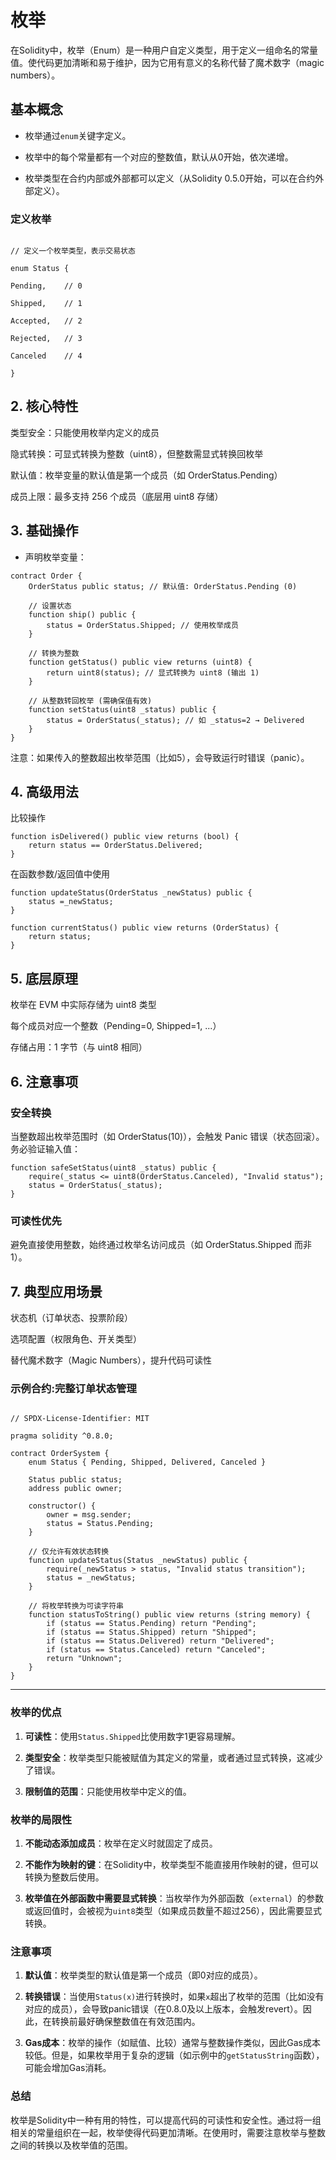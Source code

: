 # 枚举

在Solidity中，枚举（Enum）是一种用户自定义类型，用于定义一组命名的常量值。使代码更加清晰和易于维护，因为它用有意义的名称代替了魔术数字（magic numbers）。

## 基本概念

- 枚举通过`enum`关键字定义。

- 枚举中的每个常量都有一个对应的整数值，默认从0开始，依次递增。

- 枚举类型在合约内部或外部都可以定义（从Solidity 0.5.0开始，可以在合约外部定义）。

### 定义枚举

```solidity

// 定义一个枚举类型，表示交易状态

enum Status {

Pending,    // 0

Shipped,    // 1

Accepted,   // 2

Rejected,   // 3

Canceled    // 4

}

```

## 2. 核心特性

类型安全：只能使用枚举内定义的成员

隐式转换：可显式转换为整数（uint8），但整数需显式转换回枚举

默认值：枚举变量的默认值是第一个成员（如 OrderStatus.Pending）

成员上限：最多支持 256 个成员（底层用 uint8 存储）

## 3. 基础操作

- 声明枚举变量：

```solidity
contract Order {
    OrderStatus public status; // 默认值: OrderStatus.Pending (0)

    // 设置状态
    function ship() public {
        status = OrderStatus.Shipped; // 使用枚举成员
    }

    // 转换为整数
    function getStatus() public view returns (uint8) {
        return uint8(status); // 显式转换为 uint8 (输出 1)
    }

    // 从整数转回枚举 (需确保值有效)
    function setStatus(uint8 _status) public {
        status = OrderStatus(_status); // 如 _status=2 → Delivered
    }
}

```

注意：如果传入的整数超出枚举范围（比如5），会导致运行时错误（panic）。

## 4. 高级用法

比较操作

```solidity
function isDelivered() public view returns (bool) {
    return status == OrderStatus.Delivered;
}
```

在函数参数/返回值中使用

```solidity
function updateStatus(OrderStatus _newStatus) public {
    status =_newStatus;
}

function currentStatus() public view returns (OrderStatus) {
    return status;
}
```

## 5. 底层原理

枚举在 EVM 中实际存储为 uint8 类型

每个成员对应一个整数（Pending=0, Shipped=1, ...）

存储占用：1 字节（与 uint8 相同）

## 6. 注意事项

### 安全转换

当整数超出枚举范围时（如 OrderStatus(10)），会触发 Panic 错误（状态回滚）。务必验证输入值：

```solidity
function safeSetStatus(uint8 _status) public {
    require(_status <= uint8(OrderStatus.Canceled), "Invalid status");
    status = OrderStatus(_status);
}
```

### 可读性优先

避免直接使用整数，始终通过枚举名访问成员（如 OrderStatus.Shipped 而非 1）。

## 7. 典型应用场景

状态机（订单状态、投票阶段）

选项配置（权限角色、开关类型）

替代魔术数字（Magic Numbers），提升代码可读性

### 示例合约:完整订单状态管理

```solidity

// SPDX-License-Identifier: MIT

pragma solidity ^0.8.0;

contract OrderSystem {
    enum Status { Pending, Shipped, Delivered, Canceled }
    
    Status public status;
    address public owner;

    constructor() {
        owner = msg.sender;
        status = Status.Pending;
    }

    // 仅允许有效状态转换
    function updateStatus(Status _newStatus) public {
        require(_newStatus > status, "Invalid status transition");
        status = _newStatus;
    }

    // 将枚举转换为可读字符串
    function statusToString() public view returns (string memory) {
        if (status == Status.Pending) return "Pending";
        if (status == Status.Shipped) return "Shipped";
        if (status == Status.Delivered) return "Delivered";
        if (status == Status.Canceled) return "Canceled";
        return "Unknown";
    }
}

```

----

### 枚举的优点

1. **可读性**：使用`Status.Shipped`比使用数字1更容易理解。

2. **类型安全**：枚举类型只能被赋值为其定义的常量，或者通过显式转换，这减少了错误。

3. **限制值的范围**：只能使用枚举中定义的值。

### 枚举的局限性

1. **不能动态添加成员**：枚举在定义时就固定了成员。

2. **不能作为映射的键**：在Solidity中，枚举类型不能直接用作映射的键，但可以转换为整数后使用。

3. **枚举值在外部函数中需要显式转换**：当枚举作为外部函数（`external`）的参数或返回值时，会被视为`uint8`类型（如果成员数量不超过256），因此需要显式转换。

### 注意事项

1. **默认值**：枚举类型的默认值是第一个成员（即0对应的成员）。

2. **转换错误**：当使用`Status(x)`进行转换时，如果`x`超出了枚举的范围（比如没有对应的成员），会导致panic错误（在0.8.0及以上版本，会触发revert）。因此，在转换前最好确保整数值在有效范围内。

3. **Gas成本**：枚举的操作（如赋值、比较）通常与整数操作类似，因此Gas成本较低。但是，如果枚举用于复杂的逻辑（如示例中的`getStatusString`函数），可能会增加Gas消耗。

### 总结

枚举是Solidity中一种有用的特性，可以提高代码的可读性和安全性。通过将一组相关的常量组织在一起，枚举使得代码更加清晰。在使用时，需要注意枚举与整数之间的转换以及枚举值的范围。
